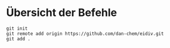 # Übersicht der Befehle
```
git init
git remote add origin https://github.com/dan-chem/eidiv.git
git add .
```